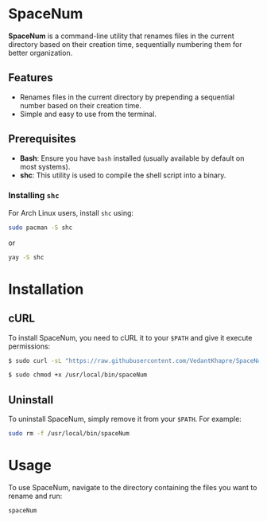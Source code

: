 # SpaceNum

**SpaceNum** is a command-line utility that renames files in the current directory based on their creation time, sequentially numbering them for better organization.

## Features

- Renames files in the current directory by prepending a sequential number based on their creation time.
- Simple and easy to use from the terminal.

## Prerequisites

- **Bash**: Ensure you have `bash` installed (usually available by default on most systems).
- **shc**: This utility is used to compile the shell script into a binary.

### Installing `shc`

For Arch Linux users, install `shc` using:
```bash
sudo pacman -S shc
```
or
```bash
yay -S shc
```

# Installation

## cURL

To install SpaceNum, you need to cURL it to your `$PATH` and give it execute permissions:

```bash
$ sudo curl -sL "https://raw.githubusercontent.com/VedantKhapre/SpaceNum/main/spaceNum.sh" -o /usr/local/bin/spaceNum
```
```bash
$ sudo chmod +x /usr/local/bin/spaceNum
```
## Uninstall

To uninstall SpaceNum, simply remove it from your `$PATH`. For example:

```bash
sudo rm -f /usr/local/bin/spaceNum
```
# Usage

To use SpaceNum, navigate to the directory containing the files you want to rename and run:

```bash
spaceNum
